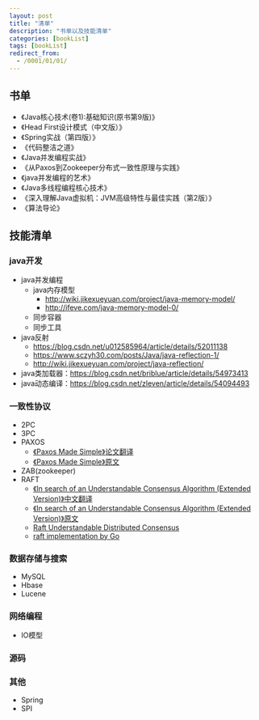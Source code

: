 ```yaml
---
layout: post
title: "清单"
description: "书单以及技能清单"
categories: [bookList]
tags: [bookList]
redirect_from:
  - /0001/01/01/
---
```

## 书单
- 《Java核心技术(卷1):基础知识(原书第9版)》
- 《Head First设计模式（中文版）》
- 《Spring实战（第四版）》
- 《代码整洁之道》
- 《Java并发编程实战》
- 《从Paxos到Zookeeper分布式一致性原理与实践》
- 《java并发编程的艺术》
- 《Java多线程编程核心技术》
- 《深入理解Java虚拟机：JVM高级特性与最佳实践（第2版）》
- 《算法导论》

## 技能清单

### java开发
- java并发编程
    - java内存模型
        - http://wiki.jikexueyuan.com/project/java-memory-model/
        - http://ifeve.com/java-memory-model-0/
    - 同步容器
    - 同步工具
- java反射
    - https://blog.csdn.net/u012585964/article/details/52011138
    - https://www.sczyh30.com/posts/Java/java-reflection-1/
    - http://wiki.jikexueyuan.com/project/java-reflection/
- java类加载器：https://blog.csdn.net/briblue/article/details/54973413
- java动态编译：https://blog.csdn.net/zleven/article/details/54094493

### 一致性协议
- 2PC
- 3PC
- PAXOS
    - [《Paxos Made Simple》论文翻译](https://www.jianshu.com/p/6d01a8d2df9f)
    - [《Paxos Made Simple》原文](/assets/pdf/paxos-simple1.pdf)
- ZAB(zookeeper)
- RAFT
    - [《In search of an Understandable Consensus Algorithm (Extended Version)》中文翻译](http://www.infoq.com/cn/articles/raft-paper)
    - [《In search of an Understandable Consensus Algorithm (Extended Version)》原文](/assets/pdf/raft.pdf)
    - [Raft Understandable Distributed Consensus](http://thesecretlivesofdata.com/raft/)
    - [raft implementation by Go](https://github.com/coreos/etcd/tree/master/raft#usage)

### 数据存储与搜索
- MySQL
- Hbase
- Lucene

### 网络编程
- IO模型

### 源码

### 其他
- Spring
- SPI